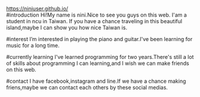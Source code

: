 https://niniuser.github.io/<br>
#introduction
Hi!My name is nini.Nice to see you guys on this web. I'am a student in ncu in Taiwan. If you have a chance traveling in this beautiful island,maybe I can show you how nice Taiwan is.

#interest
I’m interested in playing the piano and guitar.I've been learning for music for a long time.

#currently learning
I've learned programming for two years.There's still a lot of skills about programming I can learning,and I wish we can make friends on this web.

#contact
I have facebook,instagram and line.If we have a chance making friens,maybe we can contact each others by these social medias.
